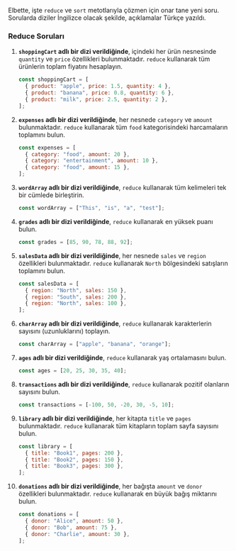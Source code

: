 Elbette, işte `reduce` ve `sort` metotlarıyla çözmen için onar tane yeni soru. Sorularda diziler İngilizce olacak şekilde, açıklamalar Türkçe yazıldı.

### Reduce Soruları

1. **`shoppingCart` adlı bir dizi verildiğinde**, içindeki her ürün nesnesinde `quantity` ve `price` özellikleri bulunmaktadır. `reduce` kullanarak tüm ürünlerin toplam fiyatını hesaplayın.
   ```javascript
   const shoppingCart = [
     { product: "apple", price: 1.5, quantity: 4 },
     { product: "banana", price: 0.8, quantity: 6 },
     { product: "milk", price: 2.5, quantity: 2 },
   ];
   ```

2. **`expenses` adlı bir dizi verildiğinde**, her nesnede `category` ve `amount` bulunmaktadır. `reduce` kullanarak tüm `food` kategorisindeki harcamaların toplamını bulun.
   ```javascript
   const expenses = [
     { category: "food", amount: 20 },
     { category: "entertainment", amount: 10 },
     { category: "food", amount: 15 },
   ];
   ```

3. **`wordArray` adlı bir dizi verildiğinde**, `reduce` kullanarak tüm kelimeleri tek bir cümlede birleştirin.
   ```javascript
   const wordArray = ["This", "is", "a", "test"];
   ```

4. **`grades` adlı bir dizi verildiğinde**, `reduce` kullanarak en yüksek puanı bulun.
   ```javascript
   const grades = [85, 90, 78, 88, 92];
   ```

5. **`salesData` adlı bir dizi verildiğinde**, her nesnede `sales` ve `region` özellikleri bulunmaktadır. `reduce` kullanarak `North` bölgesindeki satışların toplamını bulun.
   ```javascript
   const salesData = [
     { region: "North", sales: 150 },
     { region: "South", sales: 200 },
     { region: "North", sales: 100 },
   ];
   ```

6. **`charArray` adlı bir dizi verildiğinde**, `reduce` kullanarak karakterlerin sayısını (uzunluklarını) toplayın.
   ```javascript
   const charArray = ["apple", "banana", "orange"];
   ```

7. **`ages` adlı bir dizi verildiğinde**, `reduce` kullanarak yaş ortalamasını bulun.
   ```javascript
   const ages = [20, 25, 30, 35, 40];
   ```

8. **`transactions` adlı bir dizi verildiğinde**, `reduce` kullanarak pozitif olanların sayısını bulun.
   ```javascript
   const transactions = [-100, 50, -20, 30, -5, 10];
   ```

9. **`library` adlı bir dizi verildiğinde**, her kitapta `title` ve `pages` bulunmaktadır. `reduce` kullanarak tüm kitapların toplam sayfa sayısını bulun.
   ```javascript
   const library = [
     { title: "Book1", pages: 200 },
     { title: "Book2", pages: 150 },
     { title: "Book3", pages: 300 },
   ];
   ```

10. **`donations` adlı bir dizi verildiğinde**, her bağışta `amount` ve `donor` özellikleri bulunmaktadır. `reduce` kullanarak en büyük bağış miktarını bulun.
    ```javascript
    const donations = [
      { donor: "Alice", amount: 50 },
      { donor: "Bob", amount: 75 },
      { donor: "Charlie", amount: 30 },
    ];
    ```

